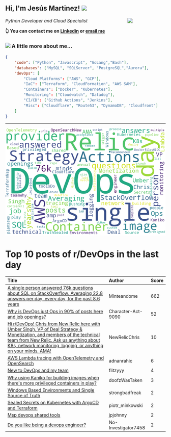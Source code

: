 <!--
**jmartinezl/jmartinezl** is a ✨ _special_ ✨ repository because its `README.md` (this file) appears on your GitHub profile.

Here are some ideas to get you started:

- 🔭 I’m currently working on ...
- 🌱 I’m currently learning ...
- 👯 I’m looking to collaborate on ...
- 🤔 I’m looking for help with ...
- 💬 Ask me about ...
- 📫 How to reach me: ...
- 😄 Pronouns: ...
- ⚡ Fun fact: ...
-->

<h2>Hi, I'm Jesús Martinez! <img src="https://media.giphy.com/media/WUlplcMpOCEmTGBtBW/giphy.gif" width="30"> </h2>
<img align='right' src="https://media.giphy.com/media/NytMLKyiaIh6VH9SPm/giphy.gif" width="120">
<p><em>Python Developer and Cloud Specialist
</em></p>

**👆 You can contact me on [Linkedin](https://www.linkedin.com/in/jes%C3%BAs-martinez-2b7b10104/) or [email me](mailto:jesus.mtz.lorenzo@gmail.com)**

### <img src="https://media.giphy.com/media/VgCDAzcKvsR6OM0uWg/giphy.gif" width="50"> A little more about me...  

```json
{
    "code": ["Python", "Javascript", "GoLang","Bash"],
    "databases": ["MySQL", "SQLServer", "PostgreSQL","Aurora"],
    "devOps": [
        "Cloud Platforms": ["AWS", "GCP"],
        "IaC": ["Terraform", "CloudFormation", "AWS SAM"],
        "Containers": ["Docker", "Kubernetes"],
        "Monitoring": ["Cloudwatch", "Datadog"],
        "CI/CD": ["Github Actions", "Jenkins"],
        "Misc": ["Cloudflare", "Route53", "DynamoDB", "Cloudfront"]
    ]
}
```
---

![Wordcloud](./cloud.png)

# Top 10 posts of r/DevOps in the last day

| Title | Author | Score |
|:---|:---|:---|
| [A single person answered 76k questions about SQL on StackOverflow. Averaging 22.8 answers per day, every day, for the past 8.6 years](https://www.reddit.com/r/devops/comments/zku6x5/a_single_person_answered_76k_questions_about_sql/) | Minteandome | 662 |
| [Why is DevOps just Ops in 90% of posts here and job openings?](https://www.reddit.com/r/devops/comments/zlhoyq/why_is_devops_just_ops_in_90_of_posts_here_and/) | Character-Act-9090 | 52 |
| [Hi r/DevOps! Chris from New Relic here with Umber Singh, VP of Deal Strategy &amp; Monetization, and members of the technical team from New Relic. Ask us anything about K8s, network monitoring, logging, or anything on your minds. AMA!](https://www.reddit.com/r/devops/comments/zl2c4e/hi_rdevops_chris_from_new_relic_here_with_umber/) | NewRelicChris | 10 |
| [AWS Lambda tracing with OpenTelemetry and OpenSearch](https://www.reddit.com/r/devops/comments/zl0wqk/aws_lambda_tracing_with_opentelemetry_and/) | adnanrahic | 6 |
| [New to DevOps and my team](https://www.reddit.com/r/devops/comments/zlcwd2/new_to_devops_and_my_team/) | flitzyyy | 4 |
| [Why using Kaniko for building images when there's more privileged containers in play?](https://www.reddit.com/r/devops/comments/zlmci2/why_using_kaniko_for_building_images_when_theres/) | doofzWasTaken | 3 |
| [Windows Based Environments and Single Source of Truth](https://www.reddit.com/r/devops/comments/zl6gj1/windows_based_environments_and_single_source_of/) | strongbadfreak | 2 |
| [Sealed Secrets on Kubernetes with ArgoCD and Terraform](https://www.reddit.com/r/devops/comments/zln8co/sealed_secrets_on_kubernetes_with_argocd_and/) | piotr_minkowski | 2 |
| [Msp devops shared tools](https://www.reddit.com/r/devops/comments/zllhw9/msp_devops_shared_tools/) | jpjohnny | 2 |
| [Do you like being a devops engineer?](https://www.reddit.com/r/devops/comments/zln5r7/do_you_like_being_a_devops_engineer/) | No-Investigator7458 | 2 |
